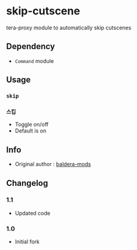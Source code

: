 # skip-cutscene
tera-proxy module to automatically skip cutscenes

## Dependency
- `Command` module

## Usage
### `skip`
### `스킵`
- Toggle on/off
- Default is on

## Info
- Original author : [baldera-mods](https://github.com/baldera-mods)

## Changelog
### 1.1
- Updated code
### 1.0
- Initial fork
